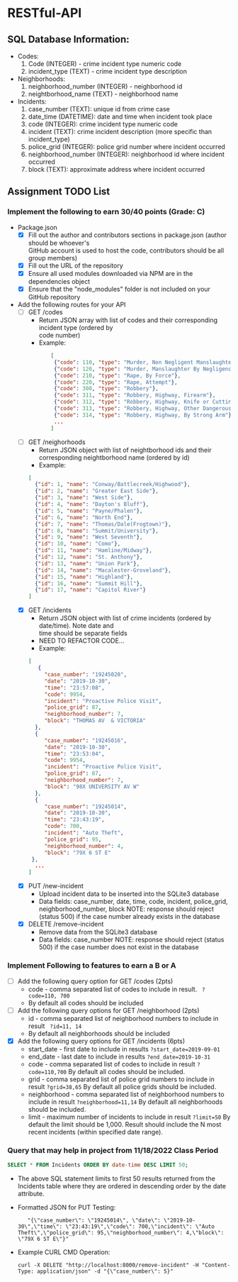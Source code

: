 # RESTful-API
## SQL Database Information: 

- Codes: 
  1. Code (INTEGER) - crime incident type numeric code
  2. incident_type (TEXT) - crime incident type description
- Neighborhoods:
  1. neighborhood_number (INTEGER) - neighborhood id
  2. neightborhood_name (TEXT) - neighborhood name
- Incidents: 
  1. case_number (TEXT): unique id from crime case
  2. date_time (DATETIME): date and time when incident took place
  3. code (INTEGER): crime incident type numeric code
  4. incident (TEXT): crime incident description (more specific than incident_type)
  5. police_grid (INTEGER): police grid number where incident occurred
  6. neighborhood_number (INTEGER): neighborhood id where incident occurred
  7. block (TEXT): approximate address where incident occurred

## Assignment TODO List
### Implement the following to earn 30/40 points (Grade: C)
- Package.json
    - [x] Fill out the author and contributors sections in package.json (author should be whoever's   
       GitHub account is used to host the code, contributors should be all group members)
    - [x] Fill out the URL of the repository
    - [x] Ensure all used modules downloaded via NPM are in the dependencies object
    - [x] Ensure that the "node_modules" folder is not included on your GitHub repository
- Add the following routes for your API 
    - [ ] GET /codes
       - Return JSON array with list of codes and their corresponding incident type (ordered by   
         code number)
       - Example: 
       ``` JSON
              [
               {"code": 110, "type": "Murder, Non Negligent Manslaughter"},
               {"code": 120, "type": "Murder, Manslaughter By Negligence"},
               {"code": 210, "type": "Rape, By Force"},
               {"code": 220, "type": "Rape, Attempt"},
               {"code": 300, "type": "Robbery"},
               {"code": 311, "type": "Robbery, Highway, Firearm"},
               {"code": 312, "type": "Robbery, Highway, Knife or Cutting Instrument"},
               {"code": 313, "type": "Robbery, Highway, Other Dangerous Weapons"},
               {"code": 314, "type": "Robbery, Highway, By Strong Arm"},
               ...
              ]
       ```
    - [ ] GET /neighorhoods
       - Return JSON object with list of neightborhood ids and their corresponding neightborhood 
         name (ordered by id)
       - Example: 
       ``` JSON 
       [
         {"id": 1, "name": "Conway/Battlecreek/Highwood"},
         {"id": 2, "name": "Greater East Side"},
         {"id": 3, "name": "West Side"},
         {"id": 4, "name": "Dayton's Bluff"},
         {"id": 5, "name": "Payne/Phalen"},
         {"id": 6, "name": "North End"},
         {"id": 7, "name": "Thomas/Dale(Frogtown)"},
         {"id": 8, "name": "Summit/University"},
         {"id": 9, "name": "West Seventh"},
         {"id": 10, "name": "Como"},
         {"id": 11, "name": "Hamline/Midway"},
         {"id": 12, "name": "St. Anthony"},
         {"id": 13, "name": "Union Park"},
         {"id": 14, "name": "Macalester-Groveland"},
         {"id": 15, "name": "Highland"},
         {"id": 16, "name": "Summit Hill"},
         {"id": 17, "name": "Capitol River"}
       ]
       ```
    - [X] GET /incidents
       - Return JSON object with list of crime incidents (ordered by date/time). Note date and   
          time should be separate fields
       - NEED TO REFACTOR CODE...
       - Example: 
       ``` JSON
       [
          {
            "case_number": "19245020",
            "date": "2019-10-30",
            "time": "23:57:08",
            "code": 9954,
            "incident": "Proactive Police Visit",
            "police_grid": 87,
            "neighborhood_number": 7,
            "block": "THOMAS AV  & VICTORIA"
         },
         {
            "case_number": "19245016",
            "date": "2019-10-30",
            "time": "23:53:04",
            "code": 9954,
            "incident": "Proactive Police Visit",
            "police_grid": 87,
            "neighborhood_number": 7,
            "block": "98X UNIVERSITY AV W"
         },
         {
            "case_number": "19245014",
            "date": "2019-10-30",
            "time": "23:43:19",
            "code": 700,
            "incident": "Auto Theft",
            "police_grid": 95,
            "neighborhood_number": 4,
            "block": "79X 6 ST E"
        },
         ...
       ]
       ```
    - [X] PUT /new-incident
       - Upload incident data to be inserted into the SQLite3 database
       - Data fields: case_number, date, time, code, incident, police_grid, neighborhood_number, block
       NOTE: response should reject (status 500) if the case number already exists in the database
    - [X] DELETE /remove-incident
       - Remove data from the SQLite3 database
       - Data fields: case_number
       NOTE: response should reject (status 500) if the case number does not exist in the database
### Implement Following to features to earn a B or A
- [ ] Add the following query option for GET /codes (2pts)
    - code - comma separated list of codes to include in result. 
    ``` ?code=110, 700```
    - By default all codes should be included
- [ ] Add the following query options for GET /neighborhood (2pts)
    - id - comma separated list of neighborhood numbers to include in result 
    ``` ?id=11, 14```
    - By default all neighborhoods should be included
- [X] Add the following query options for GET /incidents (6pts)
    - start_date - first date to include in results ``` ?start_date=2019-09-01 ```
    - end_date - last date to include in results ``` ?end_date=2019-10-31 ```
    - code - comma separated list of codes to include in result ``` ?code=110,700 ``` 
          By default all codes should be included.
    - grid - comma separated list of police grid numbers to include in result ``` ?grid=38,65 ```         By default all police grids should be included.
    - neighborhood - comma separated list of neighborhood numbers to include in result 
    ``` ?neighborhood=11,14 ``` By default all neighborhoods should be included.
    - limit - maximum number of incidents to include in result ``` ?limit=50 ``` 
    By default the limit should be 1,000. Result should include the N most recent incidents (within     specified date range).


### Query that may help in project from 11/18/2022 Class Period
``` SQL 
SELECT * FROM Incidents ORDER BY date-time DESC LIMIT 50;
``` 
- The above SQL statement limits to first 50 results returned from the Incidents table where they are ordered in descending order by the date attribute. 

- Formatted JSON for PUT Testing: 
   ```
      "{\"case_number\": \"19245014\", \"date\": \"2019-10-30\",\"time\": \"23:43:19\",\"code\": 700,\"incident\": \"Auto Theft\",\"police_grid\": 95,\"neighborhood_number\": 4,\"block\": \"79X 6 ST E\"}"
   ```

- Example CURL CMD Operation: 
   ```
   curl -X DELETE "http://localhost:8000/remove-incident" -H "Content-Type: application/json" -d "{\"case_number\": 5}"
   ```